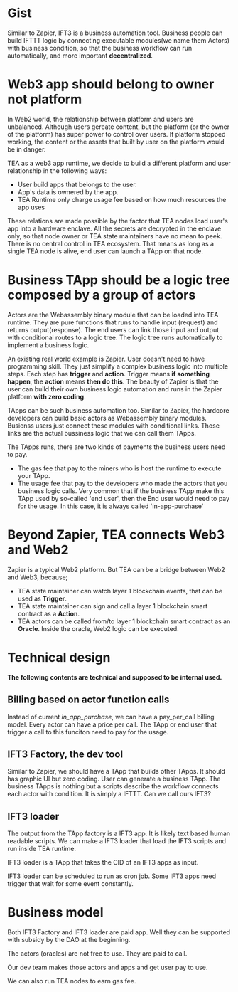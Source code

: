 # Gist

Similar to Zapier, IFT3 is a business automation tool. Business people can build IFTTT logic by connecting executable modules(we name them Actors) with business condition, so that the business workflow can run automatically, and more important **decentralized**. 

# Web3 app should belong to owner not platform

In Web2 world, the relationship between platform and users are unbalanced. Although users gereate content, but the platform (or the owner of the platform) has super power to control over users. If platform stopped working, the content or the assets that built by user on the platform would be in danger.

TEA as a web3 app runtime, we decide to build a different platform and user relationship in the following ways:
- User build apps that belongs to the user.
- App's data is ownered by the app.
- TEA Runtime only charge usage fee based on how much resources the app uses

These relations are made possible by the factor that TEA nodes load user's app into a hardware enclave. All the secrets are decrypted in the enclave only, so that node owner or TEA state maintainers have no mean to peek. There is no central control in TEA ecosystem. That means as long as a single TEA node is alive, end user can launch a TApp on that node. 

# Business TApp should be a logic tree composed by a group of actors

Actors are the Webassembly binary module that can be loaded into TEA runtime. They are pure functions that runs to handle input (request) and returns output(response). The end users can link those input and output with conditional routes to a logic tree. The logic tree runs automatically to implement a business logic.

An existing real world example is Zapier. User doesn't need to have programming skill. They just simplify a complex business logic into multiple steps. Each step has **trigger** and **action**. Trigger means **if something happen**, the **action** means **then do this**.  The beauty of Zapier is that the user can build their own business logic automation and runs in the Zapier platform **with zero coding**.

TApps can be such business automation too. Similar to Zapier, the hardcore developers can build basic actors as Webassembly binary modules. Busienss users just connect these modules with conditional links. Those links are the actual bussiness logic that we can call them TApps.

The TApps runs, there are two kinds of payments the business users need to pay. 
- The gas fee that pay to the miners who is host the runtime to execute your TApp. 
- The usage fee that pay to the developers who made the actors that you business logic calls.
Very common that if the business TApp make this TApp used by so-called 'end user', then the End user would need to pay for the usage. In this case, it is always called 'in-app-purchase'

# Beyond Zapier, TEA connects Web3 and Web2
Zapier is a typical Web2 platform. But TEA can be a bridge between Web2 and Web3, because;
- TEA state maintainer can watch layer 1 blockchain events, that can be used as **Trigger**.
- TEA state maintainer can sign and call a layer 1 blockchain smart contract as a **Action**.
- TEA actors can be called from/to layer 1 blockchain smart contract as an **Oracle**. Inside the oracle, Web2 logic can be executed.

# Technical design
__The following contents are technical and supposed to be internal used.__

## Billing based on actor function calls

Instead of current *in_app_purchase*, we can have a pay_per_call billing model. Every actor can have a price per call. The TApp or end user that trigger a call to this funciton need to pay for the usage.

## IFT3 Factory, the dev tool

Similar to Zapier, we should have a TApp that builds other TApps. It should has graphic UI but zero coding. User can generate a business TApp. The business TApps is nothing but a scripts describe the workflow connects each  actor with condition. It is simply a IFTTT. Can we call ours IFT3?

## IFT3 loader

The output from the TApp factory is a IFT3 app. It is likely text based human readable scripts. We can make a IFT3 loader that load the IFT3 scripts and run inside TEA runtime. 

IFT3 loader is a TApp that takes the CID of an IFT3 apps as input. 

IFT3 loader can be scheduled to run as cron job. Some IFT3 apps need trigger that wait for some event constantly. 

# Business model
Both IFT3 Factory and IFT3 loader are paid app. Well they can be supported with subsidy by the DAO at the beginning. 

The actors (oracles) are not free to use. They are paid to call. 

Our dev team makes those actors and apps and get user pay to use.

We can also run TEA nodes to earn gas fee.





